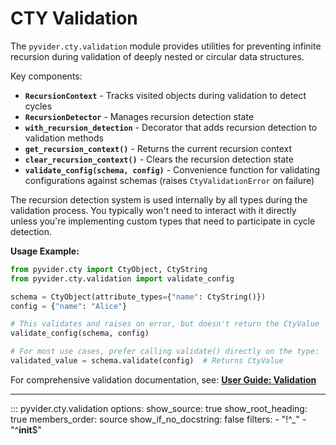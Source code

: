 # CTY Validation

The `pyvider.cty.validation` module provides utilities for preventing infinite recursion during validation of deeply nested or circular data structures.

Key components:
- **`RecursionContext`** - Tracks visited objects during validation to detect cycles
- **`RecursionDetector`** - Manages recursion detection state
- **`with_recursion_detection`** - Decorator that adds recursion detection to validation methods
- **`get_recursion_context()`** - Returns the current recursion context
- **`clear_recursion_context()`** - Clears the recursion detection state
- **`validate_config(schema, config)`** - Convenience function for validating configurations against schemas (raises `CtyValidationError` on failure)

The recursion detection system is used internally by all types during the validation process. You typically won't need to interact with it directly unless you're implementing custom types that need to participate in cycle detection.

**Usage Example:**

```python
from pyvider.cty import CtyObject, CtyString
from pyvider.cty.validation import validate_config

schema = CtyObject(attribute_types={"name": CtyString()})
config = {"name": "Alice"}

# This validates and raises on error, but doesn't return the CtyValue
validate_config(schema, config)

# For most use cases, prefer calling validate() directly on the type:
validated_value = schema.validate(config)  # Returns CtyValue
```

For comprehensive validation documentation, see: **[User Guide: Validation](../user-guide/core-concepts/validation.md)**

---

::: pyvider.cty.validation
    options:
      show_source: true
      show_root_heading: true
      members_order: source
      show_if_no_docstring: false
      filters:
        - "!^_"
        - "^__init__$"
